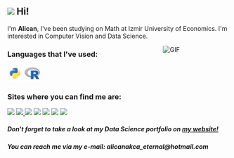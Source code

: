 
## <img src="https://media1.giphy.com/media/D0JEqwGIb0bu90HCIB/giphy.gif?cid=ecf05e47rwi1j8t4glcoz0khwft0xqv4nulisxwhaymz0ian&rid=giphy.gif&ct=s" width="25px"> Hi!  
I'm **Alican**, I've been studying on Math at Izmir University of Economics. I'm interested in Computer Vision and Data Science. <br>

<img align="right" alt="GIF" src="https://media0.giphy.com/media/tZncbjethtpx4gBzZN/giphy.gif?cid=790b76112c809f64bea9b1ff4e8025ad754b8158d9ac64c0&rid=giphy.gif&ct=g" width="150" height="150"/>

### Languages that I've used:
<code><img height="35" src="https://raw.githubusercontent.com/github/explore/80688e429a7d4ef2fca1e82350fe8e3517d3494d/topics/python/python.png"></code>
<code><img height="35" src="https://raw.githubusercontent.com/github/explore/80688e429a7d4ef2fca1e82350fe8e3517d3494d/topics/r/r.png"></code>

### Sites where you can find me are:
<p>
 <a href="https://www.twitter.com/alicanakca_"><img height="30" src="https://iconsplace.com/wp-content/uploads/_icons/ffffff/256/png/twitter-icon-18-256.png"></a>
<a href="https://www.instagram.com/alicanakca_"><img height="30" src="https://cdn.iconscout.com/icon/free/png-256/instagram-1865894-1581910.png">
<a href="https://www.linkedin.com/in/alicanakca/"><img height="30" src="https://github.com/stephenajulu/WaylonWalker/blob/main/icon/linkedin.png?raw=true"></a>
<a href="https://www.alicanakca.medium.com"><img height="30" src="https://play-lh.googleusercontent.com/hB9t3Z-mi284_49HA3nAuhO-W5Cyhje7r2P9McdgORoVCd-0SV54c12NMQWLHnqALw"></a>
<a href="https://dev.to/alicanakca"><img height="30" src="https://raw.githubusercontent.com/stephenajulu/WaylonWalker/main/icon/dev.png"></a>
<a href="https://hashnode.com/@alicanakca"><img height="30" src="https://cdn.hashnode.com/res/hashnode/image/upload/v1611902473383/CDyAuTy75.png?auto=compress"></a>
<a href="https://www.kaggle.com/alicanakca_"><img height="30" src="https://cdn.freelogovectors.net/wp-content/uploads/2018/06/kaggle-logo.png">
</a>
</p>
  
##### Don't forget to take a look at my Data Science portfolio on <a href="https://alicanakca.com">my website!</a>
##### You can reach me via my e-mail: __alicanakca_eternal@hotmail.com__
